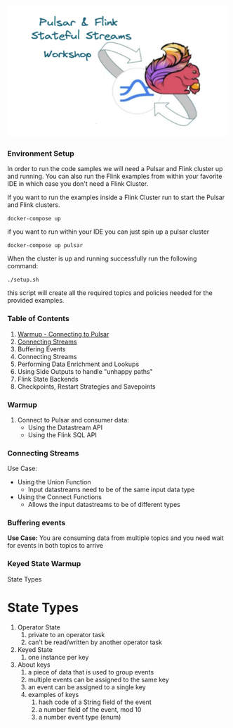 <p align="center">
    <img src="images/logo.png" width="500" height="300">
</p>

### Environment Setup
In order to run the code samples we will need a Pulsar and Flink cluster up and running.
You can also run the Flink examples from within your favorite IDE in which case you don't need a Flink Cluster.

If you want to run the examples inside a Flink Cluster run to start the Pulsar and Flink clusters.
```shell
docker-compose up
```

if you want to run within your IDE you can just spin up a pulsar cluster
```shell
docker-compose up pulsar
```

When the cluster is up and running successfully run the following command:
```shell
./setup.sh
```

this script will create all the required topics and policies needed for the provided examples.

### Table of Contents
1. [Warmup - Connecting to Pulsar](warmup)
2. [Connecting Streams](connecting-streams)
3. Buffering Events
4. Connecting Streams
5. Performing Data Enrichment and Lookups
6. Using Side Outputs to handle "unhappy paths"
7. Flink State Backends
8. Checkpoints, Restart Strategies and Savepoints

### Warmup
1. Connect to Pulsar and consumer data:
   - Using the Datastream API
   - Using the Flink SQL API

### Connecting Streams
Use Case:

* Using the Union Function
  * Input datastreams need to be of the same input data type
* Using the Connect Functions
  * Allows the input datastreams to be of different types

### Buffering events
**Use Case:** You are consuming data from multiple topics and you need wait for events in both topics to arrive

### Keyed State Warmup
State Types


### 
State Types
===========
1. Operator State
   1. private to an operator task
   2. can't be read/written by another operator task
2. Keyed State
   1. one instance per key
3. About keys
   1. a piece of data that is used to group events
   2. multiple events can be assigned to the same key
   3. an event can be assigned to a single key
   4. examples of keys
      1. hash code of a String field of the event
      2. a number field of the event, mod 10
      3. a number event type (enum)